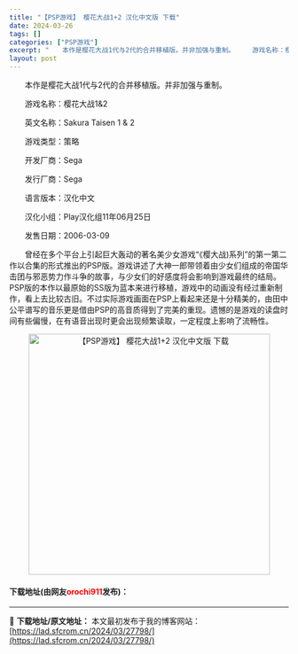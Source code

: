 ```yaml
---
title: "【PSP游戏】 樱花大战1+2 汉化中文版 下载"
date: 2024-03-26
tags: []
categories: ["PSP游戏"]
excerpt: "　　本作是樱花大战1代与2代的合并移植版。并非加强与重制。 　　游戏名称：樱花大战1&amp;2 　　英文名称：Sakura Taisen 1 &amp; 2 　　游戏类型：策略 　　开发厂商：Sega 　　发行厂商：Sega 　　语言版本：汉化中文 　　汉化小组：Play汉化组11年06月25日 &hellip;"
layout: post
---
```


 <p>　　本作是樱花大战1代与2代的合并移植版。并非加强与重制。</p> <p>　　游戏名称：樱花大战1&amp;2</p> <p>　　英文名称：Sakura Taisen 1 &amp; 2</p> <p>　　游戏类型：策略</p> <p>　　开发厂商：Sega</p> <p>　　发行厂商：Sega</p> <p>　　语言版本：汉化中文</p> <p>　　汉化小组：Play汉化组11年06月25日</p> <p>　　发售日期：2006-03-09</p> <p>　　曾经在多个平台上引起巨大轰动的著名美少女游戏&ldquo;《樱大战)系列&rdquo;的第一第二作以合集的形式推出的PSP版。游戏讲述了大神一郎带领着由少女们组成的帝国华击团与邪恶势力作斗争的故事，与少女们的好感度将会影响到游戏最终的结局。PSP版的本作以最原始的SS版为蓝本来进行移植，游戏中的动画没有经过重新制作，看上去比较古旧。不过实际游戏画面在PSP上看起来还是十分精美的，由田中公平谱写的音乐更是借由PSP的高音质得到了完美的重现。遗憾的是游戏的读盘时间有些偏慢，在有语音出现时更会出现频繁读取，一定程度上影响了流畅性。</p> <p align="center"><img align="" border="0" src="https://lad.sfcrom.cn/wp-content/uploads/2024/03/20240325_6601aa8b1d3f4.jpg" width="435" alt="【PSP游戏】 樱花大战1+2 汉化中文版 下载" /></p> <p><h4>下载地址(由网友<font color="red">orochi911</font>发布)：</h4></p> 

---
📖 **下载地址/原文地址：** 本文最初发布于我的博客网站：[https://lad.sfcrom.cn/2024/03/27798/](https://lad.sfcrom.cn/2024/03/27798/)
